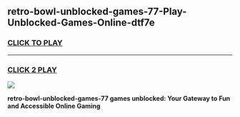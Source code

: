 
## retro-bowl-unblocked-games-77-Play-Unblocked-Games-Online-dtf7e
<h3>
<a href="https://premium76.site?title=retro-bowl-unblocked-games-77&ref=25A">CLICK TO PLAY</a></h3>
<hr>

<h3>
<a href="https://premium76.site?title=retro-bowl-unblocked-games-77&ref=25A">CLICK 2 PLAY</a>
  
</h3>

<a href="https://premium76.site?title=retro-bowl-unblocked-games-77&ref=25A"><img src="https://clearcache.store/games.png"></a>


**retro-bowl-unblocked-games-77 games unblocked: Your Gateway to Fun and Accessible Online Gaming**
